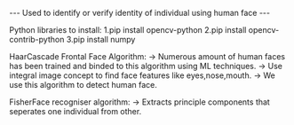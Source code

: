 --- Used to identify or verify identity of individual using human face --- 

Python libraries to install:
1.pip install opencv-python
2.pip install opencv-contrib-python
3.pip install numpy


HaarCascade Frontal Face Algorithm:
-> Numerous amount of human faces has been trained and binded to this algorithm using ML techniques. 
-> Use integral image concept to find face features like eyes,nose,mouth. 
-> We use this algorithm to detect human face.

FisherFace recogniser algorithm:
-> Extracts principle components that seperates one individual from other.

